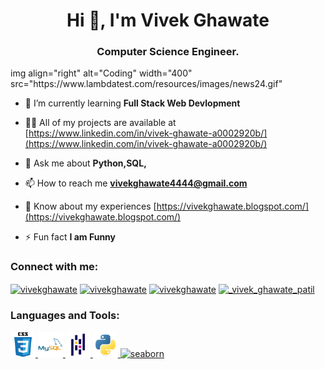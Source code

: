 
<h1 align="center">Hi 👋, I'm Vivek Ghawate</h1>
<h3 align="center">Computer Science Engineer.</h3>
img align="right" alt="Coding" width="400" src="https://www.lambdatest.com/resources/images/news24.gif"

- 🌱 I’m currently learning **Full Stack Web Devlopment**

- 👨‍💻 All of my projects are available at [https://www.linkedin.com/in/vivek-ghawate-a0002920b/](https://www.linkedin.com/in/vivek-ghawate-a0002920b/)

- 💬 Ask me about **Python,SQL,**

- 📫 How to reach me **vivekghawate4444@gmail.com**

- 📄 Know about my experiences [https://vivekghawate.blogspot.com/](https://vivekghawate.blogspot.com/)

- ⚡ Fun fact **I am Funny**

<h3 align="left">Connect with me:</h3>
<p align="left">
<a href="https://linkedin.com/in/vivekghawate" target="blank"><img align="center" src="https://raw.githubusercontent.com/rahuldkjain/github-profile-readme-generator/master/src/images/icons/Social/linked-in-alt.svg" alt="vivekghawate" height="30" width="40" /></a>
<a href="https://stackoverflow.com/users/vivekghawate" target="blank"><img align="center" src="https://raw.githubusercontent.com/rahuldkjain/github-profile-readme-generator/master/src/images/icons/Social/stack-overflow.svg" alt="vivekghawate" height="30" width="40" /></a>
<a href="https://kaggle.com/vivekghawate" target="blank"><img align="center" src="https://raw.githubusercontent.com/rahuldkjain/github-profile-readme-generator/master/src/images/icons/Social/kaggle.svg" alt="vivekghawate" height="30" width="40" /></a>
<a href="https://instagram.com/_vivek_ghawate_patil" target="blank"><img align="center" src="https://raw.githubusercontent.com/rahuldkjain/github-profile-readme-generator/master/src/images/icons/Social/instagram.svg" alt="_vivek_ghawate_patil" height="30" width="40" /></a>
</p>

<h3 align="left">Languages and Tools:</h3>
<p align="left"> <a href="https://www.w3schools.com/css/" target="_blank" rel="noreferrer"> <img src="https://raw.githubusercontent.com/devicons/devicon/master/icons/css3/css3-original-wordmark.svg" alt="css3" width="40" height="40"/> </a> <a href="https://www.mysql.com/" target="_blank" rel="noreferrer"> <img src="https://raw.githubusercontent.com/devicons/devicon/master/icons/mysql/mysql-original-wordmark.svg" alt="mysql" width="40" height="40"/> </a> <a href="https://pandas.pydata.org/" target="_blank" rel="noreferrer"> <img src="https://raw.githubusercontent.com/devicons/devicon/2ae2a900d2f041da66e950e4d48052658d850630/icons/pandas/pandas-original.svg" alt="pandas" width="40" height="40"/> </a> <a href="https://www.python.org" target="_blank" rel="noreferrer"> <img src="https://raw.githubusercontent.com/devicons/devicon/master/icons/python/python-original.svg" alt="python" width="40" height="40"/> </a> <a href="https://seaborn.pydata.org/" target="_blank" rel="noreferrer"> <img src="https://seaborn.pydata.org/_images/logo-mark-lightbg.svg" alt="seaborn" width="40" height="40"/> </a> </p>
